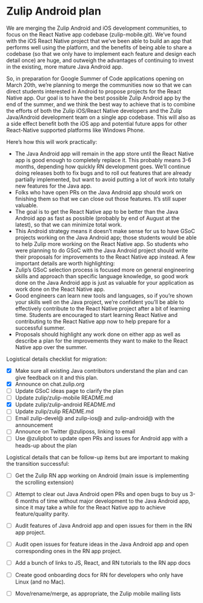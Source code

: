 # Zulip Android plan

We are merging the Zulip Android and iOS development communities, to
focus on the React Native app codebase (zulip-mobile.git).  We’ve
found with the iOS React Native project that we’ve been able to build
an app that performs well using the platform, and the benefits of
being able to share a codebase (so that we only have to implement each
feature and design each detail once) are huge, and outweigh the
advantages of continuing to invest in the existing, more mature Java
Android app.

So, in preparation for Google Summer of Code applications opening on
March 20th, we’re planning to merge the communities now so that we can
direct students interested in Android to propose projects for the
React Native app.  Our goal is to have the best possible Zulip Android
app by the end of the summer, and we think the best way to achieve
that is to combine the efforts of both the Zulip iOS/React Native
developers and the Zulip Java/Android development team on a single app
codebase.  This will also as a side effect benefit both the iOS app
and potential future apps for other React-Native supported platforms
like Windows Phone.

Here’s how this will work practically:

- The Java Android app will remain in the app store until the React
  Native app is good enough to completely replace it.  This probably
  means 3-6 months, depending how quickly RN development goes.  We’ll
  continue doing releases both to fix bugs and to roll out features
  that are already partially implemented, but want to avoid putting a
  lot of work into totally new features for the Java app.
- Folks who have open PRs on the Java Android app should work on
  finishing them so that we can close out those features.  It’s still
  super valuable.
- The goal is to get the React Native app to be better than the Java
  Android app as fast as possible (probably by end of August at the
  latest), so that we can minimize total work.
- This Android strategy means it doesn’t make sense for us to have
  GSoC projects working on the Java Android app; those students would
  be able to help Zulip more working on the React Native app.  So
  students who were planning to do GSoC with the Java Android project
  should write their proposals for improvements to the React Native
  app instead.  A few important details are worth highlighting:
- Zulip’s GSoC selection process is focused more on general
  engineering skills and approach than specific language knowledge, so
  good work done on the Java Android app is just as valuable for your
  application as work done on the React Native app.
- Good engineers can learn new tools and languages, so if you’re shown
  your skills well on the Java project, we’re confident you’ll be able
  to effectively contribute to the React Native project after a bit of
  learning time.  Students are encouraged to start learning React
  Native and contributing to the React Native app now to help prepare
  for a successful summer.
- Proposals should highlight any work done on either app as well as
  describe a plan for the improvements they want to make to the React
  Native app over the summer.


Logistical details checklist for migration:

* [x] Make sure all existing Java contributors understand the plan and
  can give feedback on it and this plan.
* [x] Announce on chat.zulip.org
* [ ] Update GSoC ideas page to clarify the plan
* [ ] Update zulip/zulip-mobile README.md
* [x] Update zulip/zulip-android README.md
* [ ] Update zulip/zulip README.md
* [ ] Email zulip-devel@ and zulip-ios@ and zulip-android@ with the
  announcement
* [ ] Announce on Twitter @zuliposs, linking to email
* [ ] Use @zulipbot to update open PRs and issues for Android app with
  a heads-up about the plan

Logistical details that can be follow-up items but are important to
making the transition successful:

* [ ] Get the Zulip RN app working on Android (main issue is
implementing the scrolling extension)

* [ ] Attempt to clear out Java Android open PRs and open bugs to buy
  us 3-6 months of time without major development to the Java Android
  app, since it may take a while for the React Native app to achieve
  feature/quality parity.

* [ ] Audit features of Java Android app and open issues for them in
  the RN app project.
* [ ] Audit open issues for feature ideas in the Java Android app and
  open corresponding ones in the RN app project.
* [ ] Add a bunch of links to JS, React, and RN tutorials to the RN app docs
* [ ] Create good onboarding docs for RN for developers who only have Linux (and no Mac).
* [ ] Move/rename/merge, as appropriate, the Zulip mobile mailing lists

